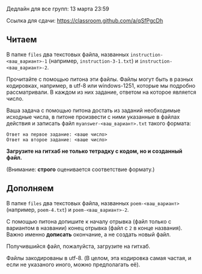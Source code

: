 Дедлайн для все групп: 13 марта 23:59

Ссылка для сдачи: https://classroom.github.com/a/qSfPgcDh

## Читаем

В папке `files` два текстовых файла, названных `instruction-<ваш_вариант>-1` (например, `instruction-3-1.txt`) и `instruction-<ваш_вариант>-2`. 

Прочитайте с помощью питона эти файлы.
    Файлы могут быть в разных кодировках, например, в utf-8 или windows-1251, которые мы подробно рассматривали.
    В каждом из них задание, ответом на которое является число.
    
Ваша задача с помощью питона достать из заданий необходимые исходные числа,
    в питоне произвести с ними указанные в файлах действия и записать файл `myanswer-<ваш_вариант>.txt` такого формата:
    
    Ответ на первое задание: <ваше число> 
    Ответ на второе задание: <ваше число>
    
    
**Загрузите на гитхаб не только тетрадку с кодом, но и созданный файл.**

(Внимание: **строго** оценивается соответствие формату.)


## Дополняем

В папке `files` два текстовых файла, названных `poem-<ваш_вариант>` (например, `poem-4.txt`) и `poem-<ваш_вариант>-2`. 

С помощью питона допишите к началу отрывка (файл только с вариантом в названии) конец отрывка (файл с `2` в конце названия).
    Важно именно **дописать** окончание, а не создать новый файл.
    
Получившийся файл, пожалуйста, загрузите на гитхаб.


Файлы закодированы в utf-8.
    (В целом, эта кодировка самая частая, и если не указаного иного, можно предполагать её).
